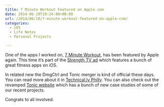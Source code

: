 ```yaml
---
title: 7 Minute Workout Featured on Apple.com
date: 2014-06-10T19:24:00+00:00
url: /2014/06/10/7-minute-workout-featured-on-apple-com/
categories:
  - iOS
  - Life Notes
  - Personal Projects

---
```

One of the apps I worked on, [7 Minute Workout][1], has been featured by Apple again. This time it&#8217;s part of the [Strength TV ad][2] which features a bunch of great fitness apps on iOS.

In related new the DmgCtrl and Tonic merger is kind of official these days. You can read more about it in [Technical.ly Philly][3]. You can also check out the revamped [Tonic website][4] which has a bunch of new case studies of some of our recent projects.

Congrats to all involved.

 [1]: https://7minuteworkout.jnj.com/
 [2]: http://www.apple.com/iphone-5s/powerful/
 [3]: http://technical.ly/philly/2014/06/10/dmgctrl-tonic-design-merge/
 [4]: http://tonicdesign.com/